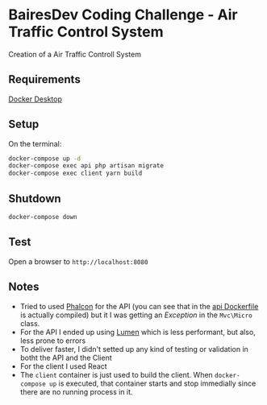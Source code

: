 # BairesDev Coding Challenge - Air Traffic Control System

Creation of a Air Traffic Controll System

## Requirements

[Docker Desktop](https://www.docker.com/products/docker-desktop)


## Setup

On the terminal:

```bash
docker-compose up -d
docker-compose exec api php artisan migrate
docker-compose exec client yarn build
```

## Shutdown 

```bash
docker-compose down
```

## Test

Open a browser to `http://localhost:8080`

## Notes

- Tried to used [Phalcon](https://phalcon.io) for the API (you can see that in the [api Dockerfile](docker/api/Dockerfile) is actually compiled) but it I was getting an _Exception_ in the `Mvc\Micro` class.
- For the API I ended up using [Lumen](https://lumen.laravel.com/) which is less performant, but also, less prone to errors
- To deliver faster, I didn't setted up any kind of testing or validation in botht the API and the Client
- For the client I used React
- The `client` container is just used to build the client. When `docker-compose up` is executed, that container starts and stop immedially since there are no running process in it.

